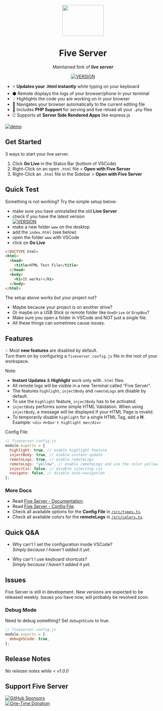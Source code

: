 <p align="center">
  <img
    src="https://raw.githubusercontent.com/yandeu/five-server-vscode/main/img/icon.png"
    height="100"
    width="134"
  />
</p>

<h1 align="center">Five Server</h1>

<p align="center">
  Maintained fork of <em><b>live server</b></em>
</p>

<p align="center">
  <a
    href="https://marketplace.visualstudio.com/items?itemName=yandeu.five-server"
    target="__blank"
  >
    <img
      src="https://img.shields.io/visual-studio-marketplace/v/yandeu.five-server.svg?color=228cb3&amp;label="
      alt="VERSION"
    />
  </a>
</p>

- ⚡️ **Updates your .html instantly** while typing on your keyboard
- ⬢ Remote displays the logs of your browser/phone in your terminal
- 💡 Highlights the code you are working on in your browser
- 🚀 Navigates your browser automatically to the current editing file
- 🐘 Includes **PHP Support** for serving and live reload all your `.php` files
- 🗄️ Supports all **Server Side Rendered Apps** like express.js

<p>
  <a href="https://youtu.be/aETkOu8J-bo">
    <img src="https://raw.githubusercontent.com/yandeu/five-server/main/img/vscode-preview.gif" alt="demo">
  </a>
</p>

## Get Started

3 ways to start your live server.

1. Click **Go Live** in the Status Bar (bottom of VSCode)
2. Right-Click on an open `.html` file > **Open with Five Server**
3. Right-Click an `.html` file in the Sidebar > **Open with Five Server**

## Quick Test

Something is not working? Try the simple setup below:

- make sure you have uninstalled the old **Live Server**
- check if you have the latest version  
  [![VERSION](https://img.shields.io/visual-studio-marketplace/v/yandeu.five-server.svg?color=228cb3&label=)](https://marketplace.visualstudio.com/items?itemName=yandeu.five-server)
- make a new folder `www` on the desktop
- add the `index.html` (see below)
- open the folder `www` with VSCode
- click on **Go Live**

```html
<!DOCTYPE html>
<html>
  <head>
    <title>HTML Test File</title>
  </head>
  <body>
    <h1>It works!</h1>
  </body>
</html>
```

The setup above works but your project not?

- Maybe because your project is on another drive?
- Or maybe on a USB Stick or remote folder like `OneDrive` or `DropBox`?
- Make sure you open a folder in VSCode and NOT just a single file.
- All these things can sometimes cause issues.

## Features

💡 Most **new features** are disabled by default.  
Turn them on by configuring a `fiveserver.config.js` file in the root of your workspace.

Note:

- **Instant Updates** & **Highlight** work only with `.html` files.
- All remote logs will be visible in a new Terminal called "Five Server".
- The features `highlight`, `injectBody` and `remoteLogs` are disable by default.
- To use the `highlight` feature, `injectBody` has to be activated.
- `injectBody` performs some simple HTML Validation. When using `injectBody`, a message will be displayed if your HTML Page is invalid.
- To temporarily disable `highlight` for a single HTML Tag, add a **H**.  
  Example: `<div H>Don't highlight me</div>`

Config File:

```js
// fiveserver.config.js
module.exports = {
  highlight: true, // enable highlight feature
  injectBody: true, // enable instant update
  remoteLogs: true, // enable remoteLogs
  remoteLogs: "yellow", // enable remoteLogs and use the color yellow
  injectCss: false, // disable injecting css
  navigate: false, // disable auto-navigation
};
```

### More Docs

- Read [Five Server - Documentation](https://github.com/yandeu/five-server#documentation).
- Read [Five Server - Config File](https://github.com/yandeu/five-server#config-file).
- Check all available options for the **Config File** in [`/src/types.ts`](https://github.com/yandeu/five-server/blob/main/src/types.ts).
- Check all available colors for the **remoteLogs** in [`/src/colors.ts`](https://github.com/yandeu/five-server/blob/main/src/colors.ts).

## Quick Q&A

- Why can't I set the configuration inside VSCode?  
  _Simply because I haven't added it yet._

- Why can't I use keyboard shortcuts?  
  _Simply because I haven't added it yet._

## Issues

Five Server is still in development. New versions are expected to be released weekly. Issues you have now, will probably be resolved soon.

### Debug Mode

Need to debug something? Set `debugVSCode` to true.

```js
// fiveserver.config.js
module.exports = {
  debugVSCode: true,
};
```

## Release Notes

_No release notes while < v1.0.0_

## Support Five Server

[![GitHub Sponsors](https://img.shields.io/badge/Sponsor-%E2%9D%A4-lightgrey?style=social&logo=GitHub)](https://github.com/sponsors/yandeu)  
[![One-Time Donation](https://img.shields.io/badge/One--Time%20Donation-$1-lightgrey?style=social&logo=GitHub)](https://github.com/sponsors/yandeu?frequency=one-time&sponsor=yandeu#sponsors:~:text=%241%20one%20time)
